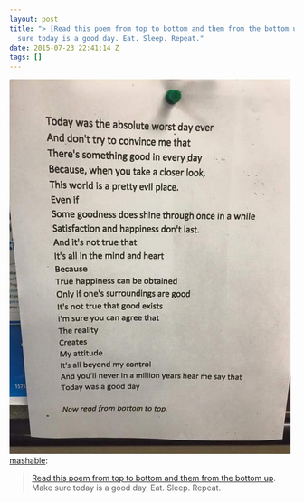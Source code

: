 ```yaml
---
layout: post
title: "> [Read this poem from top to bottom and them from the bottom up. Make
  sure today is a good day. Eat. Sleep. Repeat."
date: 2015-07-23 22:41:14 Z
tags: []
---
```

![](/media/2015/07/124869736344.png)
[mashable](http://mashable.tumblr.com/post/124864694274/read-this-poem-from-top-to-bottom-and-them-from):

> [Read this poem from top to bottom and them from the bottom up](http://on.mash.to/1MnJ3Zc). Make sure today is a good day. Eat. Sleep. Repeat.
